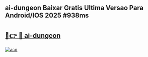 ## ai-dungeon Baixar Gratis Ultima Versao Para Android/IOS 2025 #938ms

# <h2><a href="https://ainizakaria.my?title=ai-dungeon&ref=20M">🔗👉 🔴 ai-dungeon</a></h2>

[![acn](https://github.com/user-attachments/assets/0f9c940e-d8b0-45ae-aac7-cd30a18b3e1c)](https://ainizakaria.my?title=ai-dungeon&ref=20M)

